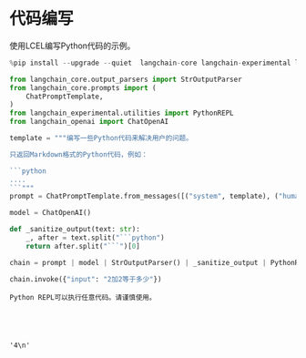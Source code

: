 # 代码编写

使用LCEL编写Python代码的示例。

```python
%pip install --upgrade --quiet  langchain-core langchain-experimental langchain-openai
```

```python
from langchain_core.output_parsers import StrOutputParser
from langchain_core.prompts import (
    ChatPromptTemplate,
)
from langchain_experimental.utilities import PythonREPL
from langchain_openai import ChatOpenAI
```

```python
template = """编写一些Python代码来解决用户的问题。

只返回Markdown格式的Python代码，例如：

```python
....
```"""
prompt = ChatPromptTemplate.from_messages([("system", template), ("human", "{input}")])

model = ChatOpenAI()
```

```python
def _sanitize_output(text: str):
    _, after = text.split("```python")
    return after.split("```")[0]
```

```python
chain = prompt | model | StrOutputParser() | _sanitize_output | PythonREPL().run
```

```python
chain.invoke({"input": "2加2等于多少"})
```

    Python REPL可以执行任意代码。请谨慎使用。
    




    '4\n'


